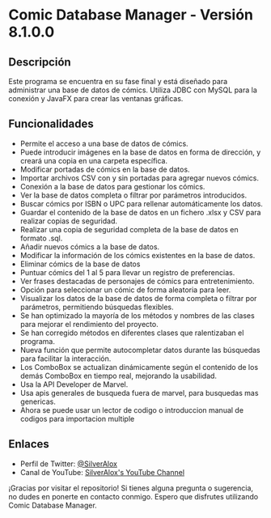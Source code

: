 # Comic Database Manager - Versión 8.1.0.0

## Descripción

Este programa se encuentra en su fase final y está diseñado para administrar una base de datos de cómics. Utiliza JDBC con MySQL para la conexión y JavaFX para crear las ventanas gráficas.

## Funcionalidades

- Permite el acceso a una base de datos de cómics.
- Puede introducir imágenes en la base de datos en forma de dirección, y creará una copia en una carpeta específica.
- Modificar portadas de cómics en la base de datos.
- Importar archivos CSV con y sin portadas para agregar nuevos cómics.
- Conexión a la base de datos para gestionar los cómics.
- Ver la base de datos completa o filtrar por parámetros introducidos.
- Buscar cómics por ISBN o UPC para rellenar automáticamente los datos.
- Guardar el contenido de la base de datos en un fichero .xlsx y CSV para realizar copias de seguridad.
- Realizar una copia de seguridad completa de la base de datos en formato .sql.
- Añadir nuevos cómics a la base de datos.
- Modificar la información de los cómics existentes en la base de datos.
- Eliminar cómics de la base de datos
- Puntuar cómics del 1 al 5 para llevar un registro de preferencias.
- Ver frases destacadas de personajes de cómics para entretenimiento.
- Opción para seleccionar un cómic de forma aleatoria para leer.
- Visualizar los datos de la base de datos de forma completa o filtrar por parámetros, permitiendo búsquedas flexibles.
- Se han optimizado la mayoría de los métodos y nombres de las clases para mejorar el rendimiento del proyecto.
- Se han corregido métodos en diferentes clases que ralentizaban el programa.
- Nueva función que permite autocompletar datos durante las búsquedas para facilitar la interacción.
- Los ComboBox se actualizan dinámicamente según el contenido de los demás ComboBox en tiempo real, mejorando la usabilidad.
- Usa la API Developer de Marvel.
- Usa apis generales de busqueda fuera de marvel, para busquedas mas genericas.
- Ahora se puede usar un lector de codigo o introduccion manual de codigos para importacion multiple

## Enlaces

- Perfil de Twitter: [@SilverAlox](https://twitter.com/SilverAlox)
- Canal de YouTube: [SilverAlox's YouTube Channel](https://www.youtube.com/channel/UCpVOq7oKeJ5vHaa5cr3_q3g/featured)

¡Gracias por visitar el repositorio! Si tienes alguna pregunta o sugerencia, no dudes en ponerte en contacto conmigo. Espero que disfrutes utilizando Comic Database Manager.


